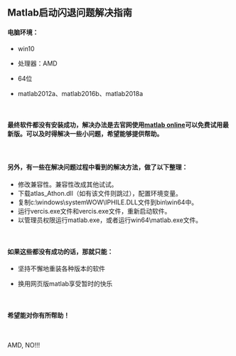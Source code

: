 ## Matlab启动闪退问题解决指南

#### 电脑环境：

* win10

* 处理器：AMD

* 64位

* matlab2012a、matlab2016b、matlab2018a
<br/>

#### 最终软件都没有安装成功，解决办法是去官网使用[matlab online](https://matlab.mathworks.com)可以免费试用最新版。可以及时得解决一些小问题，希望能够提供帮助。   

<br/>

#### 另外，有一些在解决问题过程中看到的解决方法，做了以下整理：

- 修改兼容性。兼容性改成其他试试。
- 下载atlas_Athon.dll（如有该文件则跳过），配置环境变量。
- 复制c:\windows\systemWOW\IPHILE.DLL文件到bin\win64中。
- 运行vercis.exe文件和vercis.exe文件，重新启动软件。
- 以管理员权限运行matlab.exe，或者运行win64\matlab.exe文件。   
<br/>

#### 如果这些都没有成功的话，那就只能：

- 坚持不懈地重装各种版本的软件

- 换用网页版matlab享受暂时的快乐   
<br/>


#### 希望能对你有所帮助！
<br/> 

AMD, NO!!!
